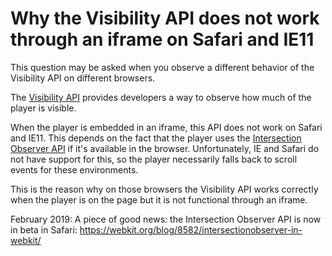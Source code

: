 # Why the Visibility API does not work through an iframe on Safari and IE11

This question may be asked when you observe a different behavior of the Visibility API on different browsers.

The [Visibility API](pathname:///theoplayer/v10/api-reference/web/interfaces/Visibility.html) provides developers a way to observe how much of the player is visible.

When the player is embedded in an iframe, this API does not work on Safari and IE11. This depends on the fact that the player uses the [Intersection Observer API](https://developer.mozilla.org/en-US/docs/Web/API/Intersection_Observer_API#Browser_compatibility) if it's available in the browser. Unfortunately, IE and Safari do not have support for this, so the player necessarily falls back to scroll events for these environments.

This is the reason why on those browsers the Visibility API works correctly when the player is on the page but it is not functional through an iframe.

February 2019: A piece of good news: the Intersection Observer API is now in beta in Safari: https://webkit.org/blog/8582/intersectionobserver-in-webkit/
